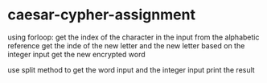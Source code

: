 # caesar-cypher-assignment
using forloop:
get the index of the character in the input from the alphabetic reference 
get the inde of the new letter and the new letter based on the integer input 
get the new encrypted word 

use split method to get the word input and the integer input
print the result
